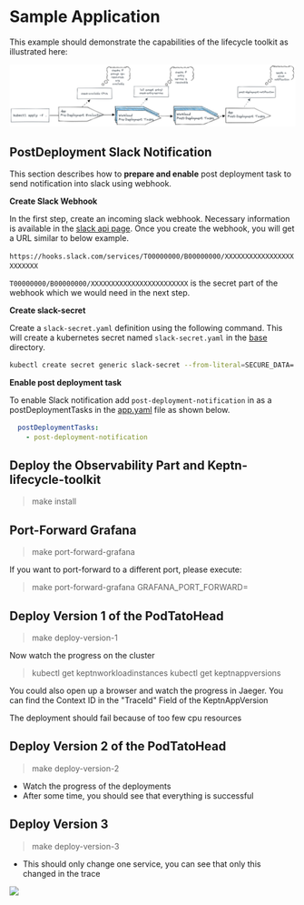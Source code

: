# Sample Application

This example should demonstrate the capabilities of the lifecycle toolkit as illustrated here:

![img.png](assets/big-picture.png)

## PostDeployment Slack Notification
This section describes how to **prepare and enable** post deployment task to send notification into slack using webhook.

**Create Slack Webhook**

In the first step, create an incoming slack webhook. Necessary information is available in the [slack api page](https://api.slack.com/messaging/webhooks).
Once you create the webhook, you will get a URL similar to below example.

`https://hooks.slack.com/services/T00000000/B00000000/XXXXXXXXXXXXXXXXXXXXXXXX` 

`T00000000/B00000000/XXXXXXXXXXXXXXXXXXXXXXXX` is the secret part of the webhook which we would need in the next step.

**Create slack-secret**

Create a `slack-secret.yaml` definition using the following command. 
This will create a kubernetes secret named `slack-secret.yaml` in the [base](./base) directory.

```bash
kubectl create secret generic slack-secret --from-literal=SECURE_DATA='{"slack_hook":<YOUR_HOOK_SECRET>,"text":"Deployed PodTatoHead Application"}' -n podtato-kubectl -oyaml --dry-run=client > base/slack-secret.yaml
```
**Enable post deployment task**

To enable Slack notification add `post-deployment-notification` in as a postDeploymentTasks in the
[app.yaml](base/app.yaml) file as shown below.

```yaml
  postDeploymentTasks:
    - post-deployment-notification
```

## Deploy the Observability Part and Keptn-lifecycle-toolkit
> make install

## Port-Forward Grafana
> make port-forward-grafana

If you want to port-forward to a different port, please execute:
> make port-forward-grafana GRAFANA_PORT_FORWARD=<port>

## Deploy Version 1 of the PodTatoHead
> make deploy-version-1

Now watch the progress on the cluster
> kubectl get keptnworkloadinstances
> kubectl get keptnappversions

You could also open up a browser and watch the progress in Jaeger. You can find the Context ID in the "TraceId" Field of the KeptnAppVersion

The deployment should fail because of too few cpu resources

## Deploy Version 2 of the PodTatoHead
> make deploy-version-2

* Watch the progress of the deployments
* After some time, you should see that everything is successful

## Deploy Version 3
> make deploy-version-3

* This should only change one service, you can see that only this changed in the trace

<img referrerpolicy="no-referrer-when-downgrade" src="https://static.scarf.sh/a.png?x-pxid=858843d8-8da2-4ce5-a325-e5321c770a78" />